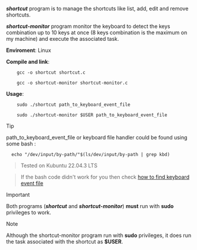 __*shortcut*__ program is to manage the shortcuts like
list, add, edit and remove shortcuts. 

__*shortcut-monitor*__ program monitor the keyboard to detect the keys combination up to 10 keys at once (8 keys combination is the maximum on my machine) and execute the associated task.

__Enviroment__:
    Linux
    
__Compile and link__:
```
    gcc -o shortcut shortcut.c
```
```
    gcc -o shortcut-monitor shortcut-monitor.c
```
__Usage__:
```
    sudo ./shortcut path_to_keyboard_event_file
```
```
    sudo ./shortcut-monitor $USER path_to_keyboard_event_file
```

> [!TIP]
> path_to_keyboard_event_file or keyboard file handler could be found using some bash :
```
  echo "/dev/input/by-path/"$(ls/dev/input/by-path | grep kbd)
```
> Tested on Kubuntu 22.04.3 LTS

> If the bash code didn't work for you then check [how to find keyboard event file](https://unix.stackexchange.com/questions/82064/how-to-get-the-actual-keyboard-device-given-the-output-of-proc-bus-input-device)

> [!IMPORTANT]
Both programs (__*shortcut*__ and __*shortcut-monitor*__) __must__ run with __sudo__ privileges to work.

> [!NOTE]
Although the shortcut-monitor program run with __sudo__ privileges, it does run the task associated with the shortcut as __$USER__.
